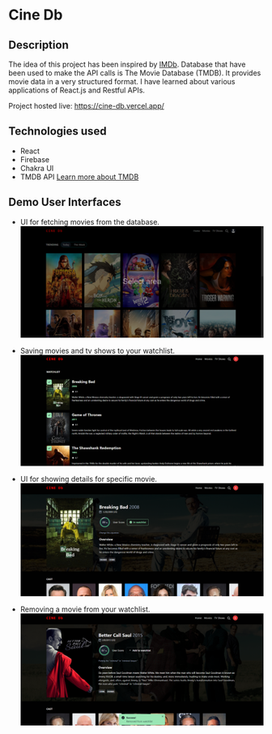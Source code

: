 # Cine Db

## Description

The idea of this project has been inspired by [IMDb](https://www.imdb.com/). Database that have been used to make the API calls is The Movie Database (TMDB). It provides movie data in a very structured format. I have learned about various applications of React.js and Restful APIs. 

Project hosted live: https://cine-db.vercel.app/


## Technologies used

- React
- Firebase
- Chakra UI
- TMDB API [Learn more about TMDB](https://www.themoviedb.org)

## Demo User Interfaces
* UI for fetching movies from the database.
![Trending movies](src/images/UI-1.png)

* Saving movies and tv shows to your watchlist.
![Trending movies](src/images/UI-2.png)

* UI for showing details for specific movie.
![Trending movies](src/images/UI-3.png)

* Removing a movie from your watchlist.
![Trending movies](src/images/UI-4.png)



